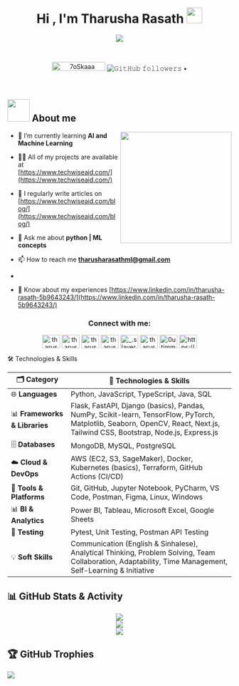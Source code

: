 <h1 align="center">Hi , I'm Tharusha Rasath <img src="https://media.giphy.com/media/hvRJCLFzcasrR4ia7z/giphy.gif" width="35"></h1>
<p align="center">
  <a href="https://github.com/DenverCoder1/readme-typing-svg"><img src="https://readme-typing-svg.herokuapp.com?font=Time+New+Roman&color=%23C8BE25&size=25&center=true&vCenter=true&width=600&height=100&lines=Machine+Learning+enthusiast;Computer+Science+Undergraduate;Competitive+Programmer;Always+learning+new+things;Blog+Writer+@techwiseaid.com"></a>
</p>
<br>

<p align="center"> 
	<img src="https://komarev.com/ghpvc/?username=Rasath16&label=Profile%20views&color=0047AB&style=plastic?" alt="7oSkaaa" height=20px, width=120px/>
  <img alt="𝙶𝚒𝚝𝙷𝚞𝚋 𝚏𝚘𝚕𝚕𝚘𝚠𝚎𝚛𝚜" src="https://img.shields.io/github/followers/Rasath16?label=Followers&style=social"> •
</p>
<br/>



## <picture><img src = "https://github.com/7oSkaaa/7oSkaaa/blob/main/Images/about_me.gif?raw=true" width = 50px></picture> About me

<picture> <img align="right" src="https://github.com/7oSkaaa/7oSkaaa/blob/main/Images/Right_Side.gif?raw=true" width = 250px></picture>



- 🌱 I’m currently learning **AI and Machine Learning**

- 👨‍💻 All of my projects are available at [https://www.techwiseaid.com/](https://www.techwiseaid.com/)

- 📝 I regularly write articles on [https://www.techwiseaid.com/blog/](https://www.techwiseaid.com/blog/)

- 💬 Ask me about **python | ML concepts**

- 📫 How to reach me **tharusharasathml@gmail.com**
- 
- 📄 Know about my experiences [https://www.linkedin.com/in/tharusha-rasath-5b9643243/](https://www.linkedin.com/in/tharusha-rasath-5b9643243/)


<h3 align="center">Connect with me:</h3>
<p align="center">
<a href="https://linkedin.com/in/tharusha-rasath-5b9643243" target="blank"><img align="center" src="https://raw.githubusercontent.com/rahuldkjain/github-profile-readme-generator/master/src/images/icons/Social/linked-in-alt.svg" alt="tharusha-rasath-5b9643243" height="30" width="40" /></a>
<a href="https://stackoverflow.com/users/tharusha-rasath" target="blank"><img align="center" src="https://raw.githubusercontent.com/rahuldkjain/github-profile-readme-generator/master/src/images/icons/Social/stack-overflow.svg" alt="tharusha-rasath" height="30" width="40" /></a>
<a href="https://kaggle.com/tharusharasathml" target="blank"><img align="center" src="https://raw.githubusercontent.com/rahuldkjain/github-profile-readme-generator/master/src/images/icons/Social/kaggle.svg" alt="tharusharasathml" height="30" width="40" /></a>
<a href="https://fb.com/tharusha.rasath.7" target="blank"><img align="center" src="https://raw.githubusercontent.com/rahuldkjain/github-profile-readme-generator/master/src/images/icons/Social/facebook.svg" alt="tharusha.rasath.7" height="30" width="40" /></a>
<a href="https://instagram.com/_.slayer._____" target="blank"><img align="center" src="https://raw.githubusercontent.com/rahuldkjain/github-profile-readme-generator/master/src/images/icons/Social/instagram.svg" alt="_.slayer._____" height="30" width="40" /></a>
<a href="https://www.hackerrank.com/tharusharasathml" target="blank"><img align="center" src="https://raw.githubusercontent.com/rahuldkjain/github-profile-readme-generator/master/src/images/icons/Social/hackerrank.svg" alt="tharusharasathml" height="30" width="40" /></a>
<a href="https://www.leetcode.com/0utimm9yzt" target="blank"><img align="center" src="https://raw.githubusercontent.com/rahuldkjain/github-profile-readme-generator/master/src/images/icons/Social/leet-code.svg" alt="0utimm9yzt" height="30" width="40" /></a>
<a href="/https://www.techwiseaid.com/blog/" target="blank"><img align="center" src="https://raw.githubusercontent.com/rahuldkjain/github-profile-readme-generator/master/src/images/icons/Social/rss.svg" alt="https://www.techwiseaid.com/blog/" height="30" width="40" /></a>
</p>


🛠️ Technologies & Skills

| 🗂️ Category                  | 🚀 Technologies & Skills                                                                                                                                                                  |
| ----------------------------- | ----------------------------------------------------------------------------------------------------------------------------------------------------------------------------------------- |
| 🌐 **Languages**              | Python, JavaScript, TypeScript, Java, SQL                                                                                                                                                 |
| 📊 **Frameworks & Libraries** | Flask, FastAPI, Django (basics), Pandas, NumPy, Scikit-learn, TensorFlow, PyTorch, Matplotlib, Seaborn, OpenCV, React, Next.js, Tailwind CSS, Bootstrap, Node.js, Express.js |
| 🗄️ **Databases**             | MongoDB, MySQL, PostgreSQL                                                                                                                                                                |
| ☁️ **Cloud & DevOps**         | AWS (EC2, S3, SageMaker), Docker, Kubernetes (basics), Terraform, GitHub Actions (CI/CD)                                                                                                  |
| 🧰 **Tools & Platforms**      | Git, GitHub, Jupyter Notebook, PyCharm, VS Code, Postman, Figma, Linux, Windows                                                                                                           |
| 📊 **BI & Analytics**         | Power BI, Tableau, Microsoft Excel, Google Sheets                                                                                                                                         |
| 🧪 **Testing**                | Pytest, Unit Testing, Postman API Testing                                                                                                                                                 |
| 💡 **Soft Skills**            | Communication (English & Sinhalese), Analytical Thinking, Problem Solving, Team Collaboration, Adaptability, Time Management, Self-Learning & Initiative                                  |




## 📊 GitHub Stats & Activity

<div align="center">

![](https://github-readme-stats.vercel.app/api?username=Rasath16&theme=algolia&hide_border=false&include_all_commits=true&count_private=true)<br/>
![](https://nirzak-streak-stats.vercel.app/?user=Rasath16&theme=algolia&hide_border=false)<br/>
![](https://github-readme-stats.vercel.app/api/top-langs/?username=Rasath16&theme=algolia&hide_border=false&include_all_commits=true&count_private=true&layout=compact)

</div>


## 🏆 GitHub Trophies
![](https://github-profile-trophy.vercel.app/?username=Rasath16&theme=radical&no-frame=false&no-bg=true&margin-w=4)



